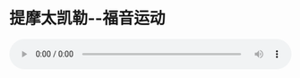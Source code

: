 # 提摩太凯勒--福音运动

<audio style="width: 100%;" preload="false" controls controlslist="nodownload"><source src="//cdn.simai.ml/audio/mp3/old/12303.mp3" type="audio/mpeg">Your browser does not support the audio element.</audio>


